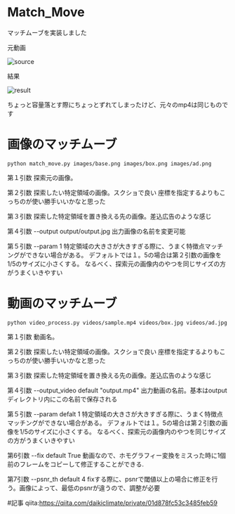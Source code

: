 # Match_Move

マッチムーブを実装しました

元動画

![source](https://user-images.githubusercontent.com/40888763/87899006-c6edeb00-ca8a-11ea-80b3-574088a5804b.gif)


結果

![result](https://user-images.githubusercontent.com/40888763/87899036-e6851380-ca8a-11ea-9715-027b703578d4.gif)

ちょっと容量落とす際にちょっとずれてしまったけど、元々のmp4は同じものです

# 画像のマッチムーブ

```
python match_move.py images/base.png images/box.png images/ad.png 
```

第１引数
探索元の画像。

第２引数
探索したい特定領域の画像。スクショで良い
座標を指定するよりもこっちのが使い勝手いいかなと思った

第３引数
探索した特定領域を置き換える先の画像。差込広告のような感じ

第４引数
--output output/output.jpg
出力画像の名前を変更可能

第５引数
--param 1
特定領域の大きさが大きすぎる際に、うまく特徴点マッチングができない場合がある。
デフォルトでは１。5の場合は第２引数の画像を1/5のサイズに小さくする。
なるべく、探索元の画像内のやつを同じサイズの方がうまくいきやすい


# 動画のマッチムーブ


```
python video_process.py videos/sample.mp4 videos/box.jpg videos/ad.jpg 
```

第１引数
動画名。

第２引数
探索したい特定領域の画像。スクショで良い
座標を指定するよりもこっちのが使い勝手いいかなと思った

第３引数
探索した特定領域を置き換える先の画像。差込広告のような感じ

第４引数
--output_video
default "output.mp4"
出力動画の名前。基本はoutputディレクトリ内にこの名前で保存される

第５引数
--param
defalt 1
特定領域の大きさが大きすぎる際に、うまく特徴点マッチングができない場合がある。
デフォルトでは１。5の場合は第２引数の画像を1/5のサイズに小さくする。
なるべく、探索元の画像内のやつを同じサイズの方がうまくいきやすい

第6引数
--fix
default True
動画なので、ホモグラフィー変換をミスった時に1個前のフレームをコピーして修正することができる.

第7引数
--psnr_th
default 4
fixする際に、psnrで閾値以上の場合に修正を行う。画像によって、最低のpsnrが違うので、調整が必要


#記事
qiita:https://qiita.com/daikiclimate/private/01d878fc53c3485feb59

